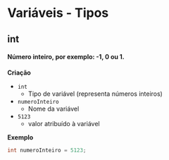 # Variáveis - Tipos

## int
#### Número inteiro, por exemplo: -1, 0 ou 1.
**Criação**
- `int`
	- Tipo de variável (representa números inteiros)
- `numeroInteiro`
	- Nome da variável
- `5123`
	- valor atribuído à variável

**Exemplo**
```cpp
int numeroInteiro = 5123;
```